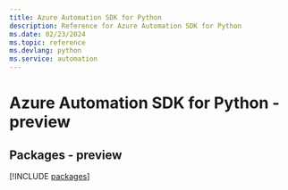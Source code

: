 ```yaml
---
title: Azure Automation SDK for Python
description: Reference for Azure Automation SDK for Python
ms.date: 02/23/2024
ms.topic: reference
ms.devlang: python
ms.service: automation
---
```

# Azure Automation SDK for Python - preview
## Packages - preview
[!INCLUDE [packages](automation-index.md)]